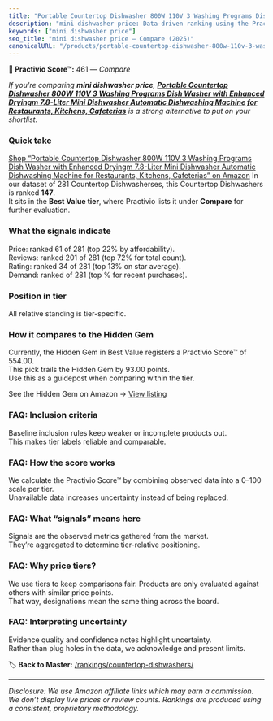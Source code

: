 ```yaml
---
title: "Portable Countertop Dishwasher 800W 110V 3 Washing Programs Dish Washer with Enhanced Dryingm 7.8-Liter Mini Dishwasher Automatic Dishwashing Machine for Restaurants, Kitchens, Cafeterias"
description: "mini dishwasher price: Data-driven ranking using the Practivio Score™. Positioned by quality, value, demand, findability, momentum."
keywords: ["mini dishwasher price"]
seo_title: "mini dishwasher price — Compare (2025)"
canonicalURL: "/products/portable-countertop-dishwasher-800w-110v-3-washing-programs-dish-washer-with-enhanced-dryingm-78-liter-mini-dishwasher-automatic-dishwashing-machine-for-restaurants-kitchens-cafeterias-B0D6W95YQR/"
---
```


**🛒 Practivio Score™:** 461 — _Compare_


*If you're comparing **mini dishwasher price**, **[Portable Countertop Dishwasher 800W 110V 3 Washing Programs Dish Washer with Enhanced Dryingm 7.8-Liter Mini Dishwasher Automatic Dishwashing Machine for Restaurants, Kitchens, Cafeterias](https://www.amazon.com/dp/B0D6W95YQR?tag=practivio-20)** is a strong alternative to put on your shortlist.*
### Quick take
[Shop “Portable Countertop Dishwasher 800W 110V 3 Washing Programs Dish Washer with Enhanced Dryingm 7.8-Liter Mini Dishwasher Automatic Dishwashing Machine for Restaurants, Kitchens, Cafeterias” on Amazon](https://www.amazon.com/dp/B0D6W95YQR?tag=practivio-20)
In our dataset of 281 Countertop Dishwasherses, this Countertop Dishwashers is ranked **147**.  
It sits in the **Best Value tier**, where Practivio lists it under **Compare** for further evaluation.

### What the signals indicate
Price: ranked 61 of 281 (top 22% by affordability).  
Reviews: ranked 201 of 281 (top 72% for total count).  
Rating: ranked 34 of 281 (top 13% on star average).  
Demand: ranked  of 281 (top % for recent purchases).

### Position in tier
All relative standing is tier-specific.

### How it compares to the Hidden Gem
Currently, the Hidden Gem in Best Value registers a Practivio Score™ of 554.00.  
This pick trails the Hidden Gem by 93.00 points.  
Use this as a guidepost when comparing within the tier.  

See the Hidden Gem on Amazon → [View listing](https://www.amazon.com/dp/B092DBTWCF?tag=practivio-20)

### FAQ: Inclusion criteria
Baseline inclusion rules keep weaker or incomplete products out.  
This makes tier labels reliable and comparable.

### FAQ: How the score works
We calculate the Practivio Score™ by combining observed data into a 0–100 scale per tier.  
Unavailable data increases uncertainty instead of being replaced.

### FAQ: What “signals” means here
Signals are the observed metrics gathered from the market.  
They’re aggregated to determine tier-relative positioning.

### FAQ: Why price tiers?
We use tiers to keep comparisons fair. Products are only evaluated against others with similar price points.  
That way, designations mean the same thing across the board.

### FAQ: Interpreting uncertainty
Evidence quality and confidence notes highlight uncertainty.  
Rather than plug holes in the data, we acknowledge and present limits.

<!-- Missing template for Compare/CompareWithinPriceClass -->


🏷️ **Back to Master:** [/rankings/countertop-dishwashers/](/rankings/countertop-dishwashers/)

---
_Disclosure: We use Amazon affiliate links which may earn a commission. We don’t display live prices or review counts. Rankings are produced using a consistent, proprietary methodology._

